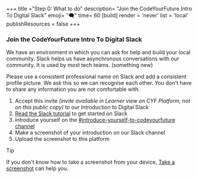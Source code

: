 +++
title ="Step 0: What to do"
description= "Join the CodeYourFuture Intro To Digital Slack"
emoji= "🗨"
time= 60
[build]
  render = 'never'
  list = 'local'
  publishResources = false 
+++

### Join the CodeYourFuture Intro To Digital Slack

We have an environment in which you can ask for help and build your local community. Slack helps us have asynchronous conversations with our community. It is used by most tech teams. (something new)

Please use a consistent professional name on Slack and add a consistent profile picture. We ask this so we can recognise each other. You don't have to share any information you are not comfortable with.

1. Accept this invite _(invite available in Learner view on CYF Platform, not on this public copy)_ to our Introduction to Digital Slack
2. [Read the Slack tutorial](https://slack.com/intl/en-gb/help/articles/360059928654-How-to-use-Slack--your-quick-start-guide) to get started on Slack
3. Introduce yourself on the [#introduce-yourself-to-codeyourfuture channel](https://cyf-introtodigital.slack.com/archives/CQ8HYL25C)
4. Make a screenshot of your introduction on our Slack channel
5. Upload the screenshot to this platform

> [!TIP]
> If you don't know how to take a screenshot from your device, [Take a screenshot](https://www.take-a-screenshot.org/android.html) can help you.
